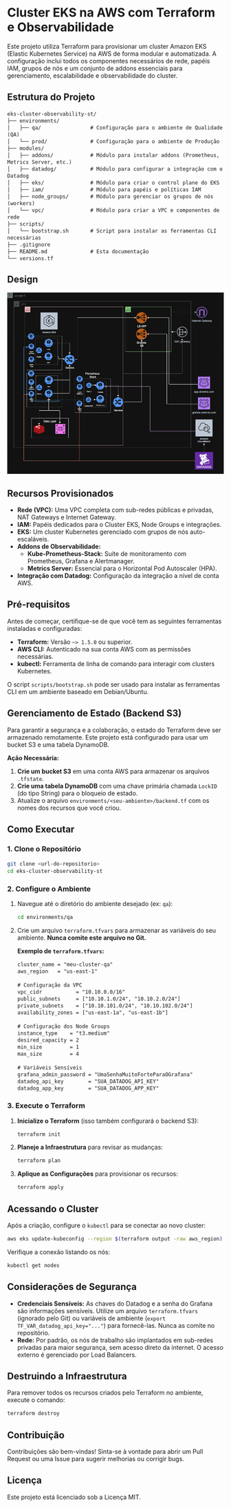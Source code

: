 # Cluster EKS na AWS com Terraform e Observabilidade

Este projeto utiliza Terraform para provisionar um cluster Amazon EKS (Elastic Kubernetes Service) na AWS de forma modular e automatizada. A configuração inclui todos os componentes necessários de rede, papéis IAM, grupos de nós e um conjunto de addons essenciais para gerenciamento, escalabilidade e observabilidade do cluster.

## Estrutura do Projeto

```
eks-cluster-observability-st/
├── environments/
│   ├── qa/                # Configuração para o ambiente de Qualidade (QA)
│   └── prod/              # Configuração para o ambiente de Produção
├── modules/
│   ├── addons/            # Módulo para instalar addons (Prometheus, Metrics Server, etc.)
│   ├── datadog/           # Módulo para configurar a integração com o Datadog
│   ├── eks/               # Módulo para criar o control plane do EKS
│   ├── iam/               # Módulo para papéis e políticas IAM
│   ├── node_groups/       # Módulo para gerenciar os grupos de nós (workers)
│   └── vpc/               # Módulo para criar a VPC e componentes de rede
├── scripts/
│   └── bootstrap.sh       # Script para instalar as ferramentas CLI necessárias
├── .gitignore
├── README.md              # Esta documentação
└── versions.tf
```

## Design
![Modelo da arquitetura](assets/projeto-design-st.png)


## Recursos Provisionados

*   **Rede (VPC):** Uma VPC completa com sub-redes públicas e privadas, NAT Gateways e Internet Gateway.
*   **IAM:** Papéis dedicados para o Cluster EKS, Node Groups e integrações.
*   **EKS:** Um cluster Kubernetes gerenciado com grupos de nós auto-escaláveis.
*   **Addons de Observabilidade:**
    *   **Kube-Prometheus-Stack:** Suíte de monitoramento com Prometheus, Grafana e Alertmanager.
    *   **Metrics Server:** Essencial para o Horizontal Pod Autoscaler (HPA).
*   **Integração com Datadog:** Configuração da integração a nível de conta AWS.

## Pré-requisitos

Antes de começar, certifique-se de que você tem as seguintes ferramentas instaladas e configuradas:

*   **Terraform:** Versão `~> 1.5.0` ou superior.
*   **AWS CLI:** Autenticado na sua conta AWS com as permissões necessárias.
*   **kubectl:** Ferramenta de linha de comando para interagir com clusters Kubernetes.

O script `scripts/bootstrap.sh` pode ser usado para instalar as ferramentas CLI em um ambiente baseado em Debian/Ubuntu.

## Gerenciamento de Estado (Backend S3)

Para garantir a segurança e a colaboração, o estado do Terraform deve ser armazenado remotamente. Este projeto está configurado para usar um bucket S3 e uma tabela DynamoDB.

**Ação Necessária:**
1.  **Crie um bucket S3** em uma conta AWS para armazenar os arquivos `.tfstate`.
2.  **Crie uma tabela DynamoDB** com uma chave primária chamada `LockID` (do tipo String) para o bloqueio de estado.
3.  Atualize o arquivo `environments/<seu-ambiente>/backend.tf` com os nomes dos recursos que você criou.

## Como Executar

### 1. Clone o Repositório
```bash
git clone <url-do-repositorio>
cd eks-cluster-observability-st
```

### 2. Configure o Ambiente

1.  Navegue até o diretório do ambiente desejado (ex: `qa`):
    ```bash
    cd environments/qa
    ```

2.  Crie um arquivo `terraform.tfvars` para armazenar as variáveis do seu ambiente. **Nunca comite este arquivo no Git.**

    **Exemplo de `terraform.tfvars`:**
    ```hcl
    cluster_name = "meu-cluster-qa"
    aws_region   = "us-east-1"

    # Configuração da VPC
    vpc_cidr           = "10.10.0.0/16"
    public_subnets     = ["10.10.1.0/24", "10.10.2.0/24"]
    private_subnets    = ["10.10.101.0/24", "10.10.102.0/24"]
    availability_zones = ["us-east-1a", "us-east-1b"]

    # Configuração dos Node Groups
    instance_type    = "t3.medium"
    desired_capacity = 2
    min_size         = 1
    max_size         = 4

    # Variáveis Sensíveis
    grafana_admin_password = "UmaSenhaMuitoForteParaOGrafana"
    datadog_api_key        = "SUA_DATADOG_API_KEY"
    datadog_app_key        = "SUA_DATADOG_APP_KEY"
    ```

### 3. Execute o Terraform

1.  **Inicialize o Terraform** (isso também configurará o backend S3):
    ```bash
    terraform init
    ```

2.  **Planeje a Infraestrutura** para revisar as mudanças:
    ```bash
    terraform plan
    ```

3.  **Aplique as Configurações** para provisionar os recursos:
    ```bash
    terraform apply
    ```

## Acessando o Cluster

Após a criação, configure o `kubectl` para se conectar ao novo cluster:
```bash
aws eks update-kubeconfig --region $(terraform output -raw aws_region) --name $(terraform output -raw cluster_name)
```

Verifique a conexão listando os nós:
```bash
kubectl get nodes
```

## Considerações de Segurança

*   **Credenciais Sensíveis:** As chaves do Datadog e a senha do Grafana são informações sensíveis. Utilize um arquivo `terraform.tfvars` (ignorado pelo Git) ou variáveis de ambiente (`export TF_VAR_datadog_api_key="..."`) para fornecê-las. Nunca as comite no repositório.
*   **Rede:** Por padrão, os nós de trabalho são implantados em sub-redes privadas para maior segurança, sem acesso direto da internet. O acesso externo é gerenciado por Load Balancers.

## Destruindo a Infraestrutura

Para remover todos os recursos criados pelo Terraform no ambiente, execute o comando:
```bash
terraform destroy
```

## Contribuição

Contribuições são bem-vindas! Sinta-se à vontade para abrir um Pull Request ou uma Issue para sugerir melhorias ou corrigir bugs.

## Licença

Este projeto está licenciado sob a Licença MIT.

